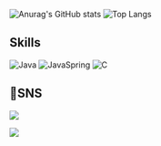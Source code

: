
![Anurag's GitHub stats](https://github-readme-stats.vercel.app/api?username=MinsFuture&show_icons=dracula&theme=radical) ![Top Langs](https://github-readme-stats.vercel.app/api/top-langs/?username=MinsFuture&layout=compact&theme=dracula)

## Skills
![Java](https://img.shields.io/badge/Java-0071C5?style=for-the-badge&logo=intellijidea&logoColor=white) ![JavaSpring](https://img.shields.io/badge/JavaSpring-6DB33F?style=for-the-badge&logo=spring&logoColor=white) ![C](https://img.shields.io/badge/C-A8B9CC?style=for-the-badge&logo=c&logoColor=white)

## SNS
<a href="https://www.instagram.com/xxmin_0/" target="_blank"><img src="https://img.shields.io/badge/Instagram-E4405F?style=flat-square&logo=instagram&logoColor=white">

<a href="mailto:helloaway213@gmail.com" target="_blank"><img src="https://img.shields.io/badge/helloaway213@gmail.com-EA4335?style=flat-square&logo=gmail&logoColor=white">

